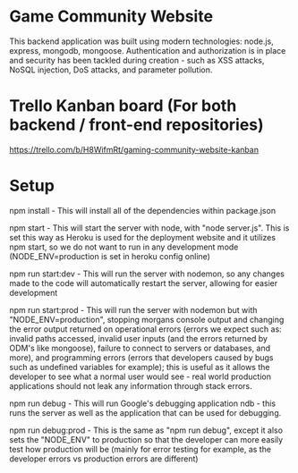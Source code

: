 # Game Community Website

This backend application was built using modern technologies: node.js, express, mongodb, mongoose. Authentication and authorization is in place and security has been tackled during creation - such as XSS attacks, NoSQL injection, DoS attacks, and parameter pollution.

# Trello Kanban board (For both backend / front-end repositories)

https://trello.com/b/H8WifmRt/gaming-community-website-kanban

# Setup

npm install - This will install all of the dependencies within package.json

npm start - This will start the server with node, with "node server.js". This is set this way as Heroku is used for the deployment website and it utilizes npm start, so we do not want to run in any development mode (NODE_ENV=production is set in heroku config online)

npm run start:dev - This will run the server with nodemon, so any changes made to the code will automatically restart the server, allowing for easier development

npm run start:prod - This will run the server with nodemon but with "NODE_ENV=production", stopping morgans console output and changing the error output returned on operational errors (errors we expect such as: invalid paths accessed, invalid user inputs (and the errors returned by ODM's like mongoose), failure to connect to servers or databases, and more), and programming errors (errors that developers caused by bugs such as undefined variables for example); this is useful as it allows the developer to see what a normal user would see - real world production applications should not leak any information through stack errors.

npm run debug - This will run Google's debugging application ndb - this runs the server as well as the application that can be used for debugging.

npm run debug:prod - This is the same as "npm run debug", except it also sets the "NODE_ENV" to production so that the developer can more easily test how production will be (mainly for error testing for example, as the developer errors vs production errors are different)
